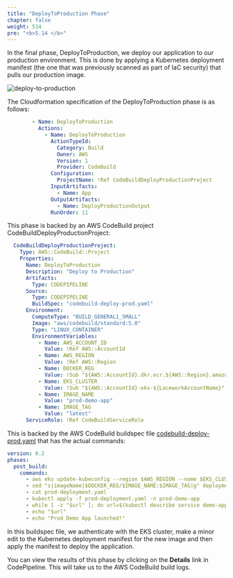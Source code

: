 ```yaml
---
title: "DeployToProduction Phase"
chapter: false
weight: 514
pre: "<b>5.14 </b>"
---
```


In the final phase, DeployToProduction, we deploy our application to our production environment.
This is done by applying a Kubernetes deployment manifest (the one that was previously scanned as part of IaC security) that
pulls our production image.

![deploy-to-production](/images/deploy-to-production.png)

The Cloudformation specification of the DeployToProduction phase is as follows:
```yaml
        - Name: DeployToProduction
          Actions:
            - Name: DeployToProduction
              ActionTypeId:
                Category: Build
                Owner: AWS
                Version: 1
                Provider: CodeBuild
              Configuration:
                ProjectName: !Ref CodeBuildDeployProductionProject
              InputArtifacts:
                - Name: App
              OutputArtifacts:
                - Name: DeployProductionOutput
              RunOrder: 11
```

This phase is backed by an AWS CodeBuild project CodeBuildDeployProductionProject:

```yaml
  CodeBuildDeployProductionProject:
    Type: AWS::CodeBuild::Project
    Properties:
      Name: DeployToProduction
      Description: "Deploy to Production"
      Artifacts:
        Type: CODEPIPELINE
      Source:
        Type: CODEPIPELINE
        BuildSpec: "codebuild-deploy-prod.yaml"
      Environment:
        ComputeType: "BUILD_GENERAL1_SMALL"
        Image: "aws/codebuild/standard:5.0"
        Type: "LINUX_CONTAINER"
        EnvironmentVariables:
          - Name: AWS_ACCOUNT_ID
            Value: !Ref AWS::AccountId
          - Name: AWS_REGION
            Value: !Ref AWS::Region
          - Name: DOCKER_REG
            Value: !Sub "${AWS::AccountId}.dkr.ecr.${AWS::Region}.amazonaws.com"
          - Name: EKS_CLUSTER
            Value: !Sub "${AWS::AccountId}-eks-${LaceworkAccountName}"
          - Name: IMAGE_NAME
            Value: "prod-demo-app"
          - Name: IMAGE_TAG
            Value: "latest"
      ServiceRole: !Ref CodeBuildServiceRole
```

This is backed by the AWS CodeBuild buildspec file [codebuild-deploy-prod.yaml](https://github.com/lacework-alliances/aws-immersion-day-code/blob/master/app/codebuild-deploy-prod.yaml) that has the actual commands:

```yaml
version: 0.2
phases:
  post_build:
    commands:
      - aws eks update-kubeconfig --region $AWS_REGION --name $EKS_CLUSTER --role-arn arn:aws:iam::$AWS_ACCOUNT_ID:role/eks-codebuild-kubectl-role
      - sed "s|imageName|$DOCKER_REG/$IMAGE_NAME:$IMAGE_TAG|g" deployment.yaml > prod-deployment.yaml
      - cat prod-deployment.yaml
      - kubectl apply -f prod-deployment.yaml -n prod-demo-app
      - while [ -z "$url" ]; do url=$(kubectl describe service demo-app -n prod-demo-app | grep 'LoadBalancer Ingress:' | awk '{printf "http://%s",$3;}'); sleep 2; done
      - echo "$url"
      - echo "Prod Demo App launched!"
```

In this buildspec file, we authenticate with the EKS cluster, make a minor edit to the Kubernetes deployment manifest for the new image and then apply the manifest to deploy the application.

You can view the results of this phase by clicking on the **Details** link in CodePipeline. This will take us to the AWS CodeBuild build logs.
